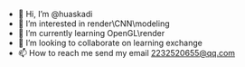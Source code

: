 - 👋 Hi, I’m @huaskadi
- 👀 I’m interested in render\CNN\modeling
- 🌱 I’m currently learning OpenGL\render
- 💞️ I’m looking to collaborate on learning exchange
- 📫 How to reach me send my email 2232520655@qq.com

<!---
huaskadi/huaskadi is a ✨ special ✨ repository because its `README.md` (this file) appears on your GitHub profile.
You can click the Preview link to take a look at your changes.
--->
